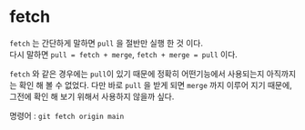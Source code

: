 # fetch
`fetch` 는 간단하게 말하면 `pull` 을 절반만 실행 한 것 이다.  
다시 말하면 `pull = fetch + merge`, `fetch + merge = pull` 이다.  
  
    
`fetch` 와 같은 경우에는 `pull`이 있기 때문에 정확히 어떤기능에서 사용되는지 아직까지는 확인 해 볼 수 없었다. 
다만 바로 `pull` 을 받게 되면 `merge` 까지 이루어 지기 때문에, 그전에 확인 해 보기 위해서 사용하지 않을까 싶다.  
  
    
명령어 : `git fetch origin main`



